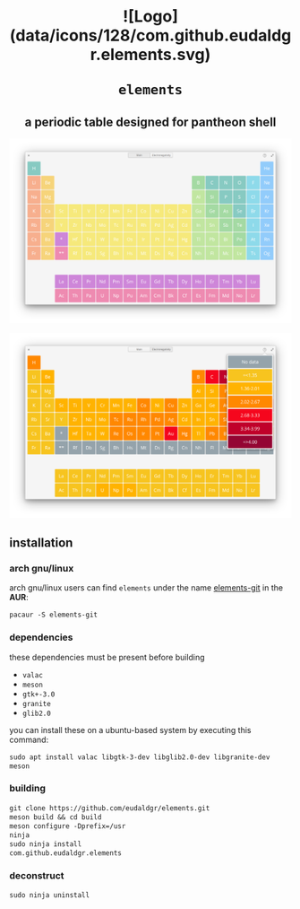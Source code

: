 <h1 align="center">
	![Logo](data/icons/128/com.github.eudaldgr.elements.svg)

	elements
</h1>
<h2 align="center">
	a periodic table designed for pantheon shell
</h2>

![Screenshot](data/screenshots/Screenshot1.png)

![Screenshot](data/screenshots/Screenshot2.png)

## installation

### arch gnu/linux

arch gnu/linux users can find `elements` under the name [elements-git](https://aur.archlinux.org/packages/elements-git/) in the **AUR**:

```
pacaur -S elements-git
```

### dependencies

these dependencies must be present before building
 - `valac`
 - `meson`
 - `gtk+-3.0`
 - `granite`
 - `glib2.0`

you can install these on a ubuntu-based system by executing this command:

```
sudo apt install valac libgtk-3-dev libglib2.0-dev libgranite-dev meson
```

### building

```
git clone https://github.com/eudaldgr/elements.git
meson build && cd build
meson configure -Dprefix=/usr
ninja
sudo ninja install
com.github.eudaldgr.elements
```

### deconstruct

```
sudo ninja uninstall
```
